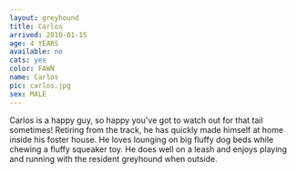 ```yaml
---
layout: greyhound
title: Carlos
arrived: 2010-01-15
age: 4 YEARS
available: no
cats: yes
color: FAWN
name: Carlos
pic: carlos.jpg
sex: MALE
---
```


Carlos is a happy guy, so happy you've got to watch out for that tail sometimes! Retiring from the track, he has quickly
made himself at home inside his foster house. He loves lounging on big fluffy dog beds while chewing a fluffy squeaker
toy. He does well on a leash and enjoys playing and running with the resident greyhound when outside.
